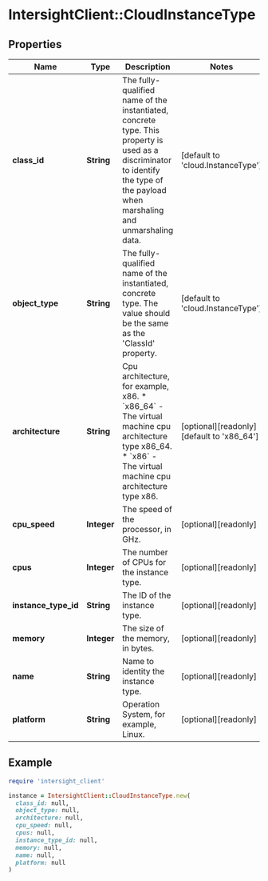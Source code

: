 # IntersightClient::CloudInstanceType

## Properties

| Name | Type | Description | Notes |
| ---- | ---- | ----------- | ----- |
| **class_id** | **String** | The fully-qualified name of the instantiated, concrete type. This property is used as a discriminator to identify the type of the payload when marshaling and unmarshaling data. | [default to &#39;cloud.InstanceType&#39;] |
| **object_type** | **String** | The fully-qualified name of the instantiated, concrete type. The value should be the same as the &#39;ClassId&#39; property. | [default to &#39;cloud.InstanceType&#39;] |
| **architecture** | **String** | Cpu architecture, for example, x86. * &#x60;x86_64&#x60; - The virtual machine cpu architecture type x86_64. * &#x60;x86&#x60; - The virtual machine cpu architecture type x86. | [optional][readonly][default to &#39;x86_64&#39;] |
| **cpu_speed** | **Integer** | The speed of the processor, in GHz. | [optional][readonly] |
| **cpus** | **Integer** | The number of CPUs for the instance type. | [optional][readonly] |
| **instance_type_id** | **String** | The ID of the instance type. | [optional][readonly] |
| **memory** | **Integer** | The size of the memory, in bytes. | [optional][readonly] |
| **name** | **String** | Name to identity the instance type. | [optional][readonly] |
| **platform** | **String** | Operation System, for example, Linux. | [optional][readonly] |

## Example

```ruby
require 'intersight_client'

instance = IntersightClient::CloudInstanceType.new(
  class_id: null,
  object_type: null,
  architecture: null,
  cpu_speed: null,
  cpus: null,
  instance_type_id: null,
  memory: null,
  name: null,
  platform: null
)
```

